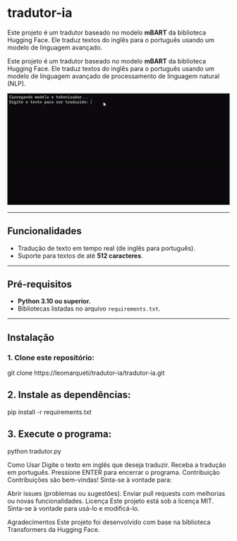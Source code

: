 # tradutor-ia
Este projeto é um tradutor baseado no modelo **mBART** da biblioteca Hugging Face. Ele traduz textos do inglês para o português usando um modelo de linguagem avançado.

Este projeto é um tradutor baseado no modelo **mBART** da biblioteca Hugging Face. Ele traduz textos do inglês para o português usando um modelo de linguagem avançado de processamento de linguagem natural (NLP).


![Demonstração do Tradutor](Gravando2024-12-08180221.gif-ezgif.com-video-to-gif-converter.gif)


---

## **Funcionalidades**
- Tradução de texto em tempo real (de inglês para português).
- Suporte para textos de até **512 caracteres**.

---

## **Pré-requisitos**
- **Python 3.10 ou superior.**
- Bibliotecas listadas no arquivo `requirements.txt`.

---

## **Instalação**

### 1. Clone este repositório:

git clone https://leomarqueti/tradutor-ia/tradutor-ia.git

## **2. Instale as dependências:**

pip install -r requirements.txt

## **3. Execute o programa:**

python tradutor.py

Como Usar
Digite o texto em inglês que deseja traduzir.
Receba a tradução em português.
Pressione ENTER para encerrar o programa.
Contribuição
Contribuições são bem-vindas! Sinta-se à vontade para:

Abrir issues (problemas ou sugestões).
Enviar pull requests com melhorias ou novas funcionalidades.
Licença
Este projeto está sob a licença MIT. Sinta-se à vontade para usá-lo e modificá-lo.

Agradecimentos
Este projeto foi desenvolvido com base na biblioteca Transformers da Hugging Face.
